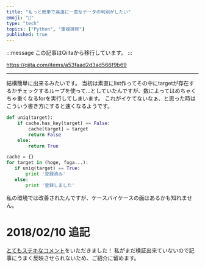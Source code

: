 ```yaml
---
title: "もっと簡単で高速に一意なデータの判別がしたい"
emoji: "📝"
type: "tech"
topics: ["Python", "重複排除"]
published: true
---
```


:::message
この記事はQiitaから移行しています。
:::

https://qiita.com/items/a53faad2d3ad566f9b69

---

結構簡単に出来るみたいです。
当初は素直にlist作ってその中にtargetが存在するかチェックするループを使って…としていたんですが、数によってはめちゃくちゃ重くなるforを実行してしまいます。
これがイケてないなぁ、と思った時はこういう書き方にすると速くなるようです。

``` 重複除外.py 
def uniq(target):
    if cache.has_key(target) == False:
        cache[target] = target
        return False
    else:
        return True

cache = {}
for target in (hoge, fuga...):
   if uniq(target) == True:
       print '登録済み'
   else:
       print '登録しました'
```

私の環境では改善されたんですが、ケースバイケースの面はあるかも知れません。

# 2018/02/10 追記
<a href="https://qiita.com/nomurasan/items/a53faad2d3ad566f9b69#comment-280a52d8e401369f0d30">とてもステキなコメント</a>をいただきました！
私がまだ検証出来ていないので記事にうまく反映させられないため、ご紹介に留めます。

